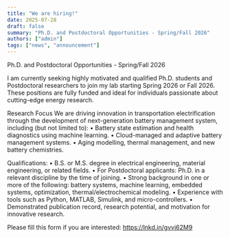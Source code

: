 ```yaml
---
title: "We are hiring!"
date: 2025-07-28
draft: false
summary: "Ph.D. and Postdoctoral Opportunities - Spring/Fall 2026"
authors: ["admin"]
tags: ["news", "announcement"]
---
```


Ph.D. and Postdoctoral Opportunities - Spring/Fall 2026

<!--more-->
I am currently seeking highly motivated and qualified Ph.D. students and Postdoctoral researchers to join my lab starting Spring 2026 or Fall 2026. These positions are fully funded and ideal for individuals passionate about cutting-edge energy research.

Research Focus
We are driving innovation in transportation electrification through the development of next-generation battery management system, including (but not limited to):
 • Battery state estimation and health diagnostics using machine learning.
 • Cloud-managed and adaptive battery management systems.
 • Aging modelling, thermal management, and new battery chemistries.

 Qualifications: 
 • B.S. or M.S. degree in electrical engineering, material engineering, or related fields.
 • For Postdoctoral applicants: Ph.D. in a relevant discipline by the time of joining.
 • Strong background in one or more of the following: battery systems, machine learning, embedded systems, optimization, thermal/electrochemical modeling.
 • Experience with tools such as Python, MATLAB, Simulink, and micro-controllers.
 • Demonstrated publication record, research potential, and motivation for innovative research.

Please fill this form if you are interested: https://lnkd.in/gvvj62M9
